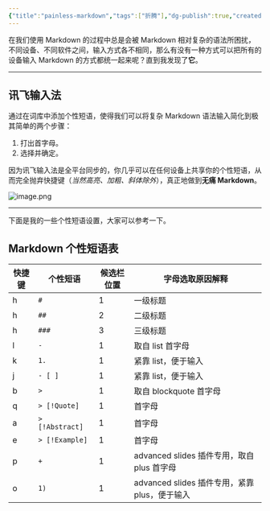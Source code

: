 ```yaml
---
{"title":"painless-markdown","tags":["折腾"],"dg-publish":true,"created":"2023-08-14 14:38:17","updated":"2023-08-14 14:38:54","permalink":"/Calendar/Digital Garden/painless-markdown/","dgPassFrontmatter":true}
---
```



在我们使用 Markdown 的过程中总是会被 Markdown 相对复杂的语法所困扰，不同设备、不同软件之间，输入方式各不相同，那么有没有一种方式可以把所有的设备输入 Markdown 的方式都统一起来呢？直到我发现了**它**。

<!--more-->

---

## 讯飞输入法

通过在词库中添加个性短语，使得我们可以将复杂 Markdown 语法输入简化到极其简单的两个步骤：
1. 打出首字母。
2. 选择并确定。

因为讯飞输入法是全平台同步的，你几乎可以在任何设备上共享你的个性短语，从而完全抛弃快捷键（*当然高亮、加粗、斜体除外*），真正地做到**无痛 Markdown**。

![image.png](https://s1.vika.cn/space/2023/04/13/ad86b8ba395c45febceade94ac60c8d2)

---

下面是我的一些个性短语设置，大家可以参考一下。

## Markdown 个性短语表

| 快捷键 | 个性短语         | 候选栏位置 | 字母选取原因解释                              |
| ------ | ---------------- | ---------- | --------------------------------------------- |
| h      | `# `             | 1          | 一级标题                                      |
| h      | `## `            | 2          | 二级标题                                      |
| h      | `### `           | 3          | 三级标题                                      |
| l      | `- `             | 1          | 取自 list 首字母                              |
| k      | `1. `            | 1          | 紧靠 list，便于输入                           |
| j      | `- [ ] `         | 1          | 紧靠 list，便于输入                           |
| b      | `> `             | 1          | 取自 blockquote 首字母                        |
| q      | `> [!Quote] `    | 1          | 首字母                                        |
| a      | `> [!Abstract] ` | 1          | 首字母                                        |
| e      | `> [!Example] `  | 1          | 首字母                                        |
| p      | `+ `             | 1          | advanced slides 插件专用，取自 plus 首字母    |
| o      | `1) `            | 1          | advanced slides 插件专用，紧靠 plus，便于输入 |
